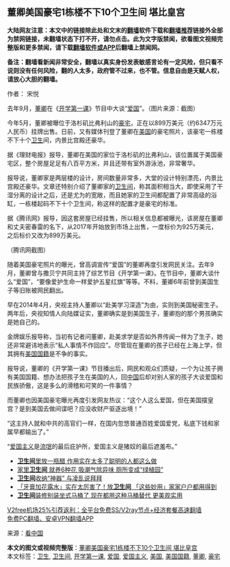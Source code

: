 <h2>董卿美国豪宅1栋楼不下10个卫生间 堪比皇宫</h2> <p class="notice"><b>大陆网友注意：本文中的链接除此处和文末的<a href="https://github.com/bannedbook/fanqiang" >翻墙</a>软件下载和<a href="https://github.com/killgcd/justmysocks/blob/master/README.md">翻墙推荐</a>链接外全部为禁网链接，未翻墙状态下打不开，请勿点击。此为文字版禁闻，欲看图文视频完整版和更多禁闻，请下载<a href="https://github.com/bannedbook/fanqiang">翻墙软件或APP</a>后翻墙上禁闻网。</p><p>备注：翻墙看新闻非常安全，翻墙以真实身份发表敏感言论有一定风险，但只看不说则没有任何风险，翻的人太多，政府管不过来，也不管。信息自由是天赋人权，请放心大胆的翻墙。</b></p>  <div class="entry"> <p>作者： 宋悦</p> <p id="conimg">去年9月，<a href="https://www.bannedbook.org/bnews/tag/%e8%91%a3%e5%8d%bf/" class="st_tag internal_tag" rel="tag" title="标签 董卿 下的日志">董卿</a>在《<a href="https://www.bannedbook.org/bnews/tag/%E5%BC%80%E5%AD%A6%E7%AC%AC%E4%B8%80%E8%AF%BE/" class="st_tag internal_tag" rel="tag" title="标签 开学第一课 下的日志">开学第一课</a>》节目中大谈“<a href="https://www.bannedbook.org/bnews/tag/%E7%88%B1%E5%9B%BD/" class="st_tag internal_tag" rel="tag" title="标签 爱国 下的日志">爱国</a>”。（图片来源：截图）</p> <p>今年5月，董卿被曝位于洛杉矶比弗利山的<a href="https://www.bannedbook.org/bnews/tag/%e8%b1%aa%e5%ae%85/" class="st_tag internal_tag" rel="tag" title="标签 豪宅 下的日志">豪宅</a>，正在以899万美元（约6347万元人民币）挂牌出售。日前，又有媒体刊登了董卿在<a href="https://www.bannedbook.org/bnews/tag/%e7%be%8e%e5%9b%bd/" class="st_tag internal_tag" rel="tag" title="标签 美国 下的日志">美国</a>的豪宅照片，该豪宅一栋楼不下十个<a href="https://www.bannedbook.org/bnews/tag/%E5%8D%AB%E7%94%9F/" class="st_tag internal_tag" rel="tag" title="标签 卫生 下的日志">卫生</a>间，内景比宫殿还豪华。</p> <p>据《理财电报》报导，董卿在美国的家位于洛杉矶的比弗利山，该位置属于美国豪宅区，整个房屋足足有八百平方米，并且还带有室外游泳池，非常奢华。</p> <p>报导说，董卿家是两层楼的设计，房间数量非常多，大堂的设计特别漂亮，内景比宫殿还豪华。文章还特别介绍了董卿家的<a href="https://www.bannedbook.org/bnews/tag/%E5%8D%AB%E7%94%9F%E9%97%B4/" class="st_tag internal_tag" rel="tag" title="标签 卫生间 下的日志">卫生间</a>，称其面积相当大，即使采用了干湿分离的设计之后，还是尤为的宽敞，而且她家的卫生间都配置了非常高级的浴缸，一栋楼起码不下十个卫生间，称这样的配置才是豪宅的标准。</p>  <p>据《腾讯网》报导，因这套房屋已经挂售，所以相关信息都被曝光，该房屋在董卿和丈夫密春雷的名下，从2017年开始放到市场上出售，一度标价为925万美元，之后标价又改为899万美元。</p> <p>（腾讯网截图）</p> <p>随着美国豪宅照片的曝光，曾高调宣传“爱国”的董卿再度引发网民关注。去年9月，董卿曾与撒贝宁共同主持了综艺节目《开学第一课》。在节目中，董卿大谈什么“爱国”，“要像爱护生命一样爱护五星红旗”等等。不料，董卿6年前曾到美国生子等旧账被网民翻出。</p> <p>早在2014年4月，央视主持人董卿以“赴美学习深造”为由，实则到美国秘密生子。两年后，央视知情人向陆媒证实，董卿确实是到美国生子，董卿抱的那个男孩确实是她自己的。</p> <p>金牌娱乐报导称，当初有记者问董卿，赴美求学是否如外界传闻一样为了生子，她还非常避讳地表示“私人事情不作回应”。尽管现在董卿的孩子已经在上海上学，但其拥有<a href="https://www.bannedbook.org/bnews/tag/%E7%BE%8E%E5%9B%BD%E5%9B%BD%E7%B1%8D/" class="st_tag internal_tag" rel="tag" title="标签 美国国籍 下的日志">美国国籍</a>是不争的事实。</p>  <p>报导说，董卿的《开学第一课》节目播出后，网民和观众们质疑，一个为让孩子拥有美国国籍、想办法把孩子生在美国的人，回<span class='wp_keywordlink_affiliate'><a href="https://www.bannedbook.org/" title="中国" target="_blank">中国</a></span>后却对别人家的孩子大谈爱国和民族骄傲，这是多么的滑稽和可笑的一件事情？</p> <p>而董卿也因美国豪宅曝光再度引发网友热议：“这个人这么爱国，但在美国摆皇宫？是到美国去做间谍吧？应没收财产驱逐出境！”</p> <p>“这主持人就和中共的高官们一样，在国内忽悠普通百姓爱国爱党，私底下钱和家属早都输出了。”</p> <p>“<a href="https://www.bannedbook.org/bnews/tag/%E7%88%B1%E5%9B%BD%E4%B8%BB%E4%B9%89/" class="st_tag internal_tag" rel="tag" title="标签 爱国主义 下的日志">爱国主义</a>是<span class='wp_keywordlink'><a href="https://www.bannedbook.org/forum11/topic282.html" title="禁片：评中国共产党的流氓本性" target="_blank">流氓</a></span>的最后庇护所，爱国主义是猪奴的最后遮羞布。”</p> <ul class='op-related-articles' title='相关阅读'> <li><a href='https://www.bannedbook.org/bnews/lifebaike/20201124/1436085.html' target='_blank'><b>卫生间</b>里放一瓶醋 作用实在太多了聪明的人都这么做</a></li> <li><a href='https://www.bannedbook.org/bnews/lifebaike/20201022/1418348.html' target='_blank'>家里<b>卫生间</b> 就养6种花 吸潮气除异味 厕所变成“绿植园”</a></li> <li><a href='https://www.bannedbook.org/bnews/lifebaike/20201012/1412427.html' target='_blank'><b>卫生间</b>收纳“神器” 与凌乱说拜拜</a></li> <li><a href='https://www.bannedbook.org/bnews/lifebaike/20200926/1403563.html' target='_blank'>「牙膏加花露水」实在太厉害了！放<b>卫生间</b> 「这些妙用」家家户户都用得到</a></li> <li><a href='https://www.bannedbook.org/bnews/lifebaike/20200904/1390869.html' target='_blank'><b>卫生间</b>装修别装坐式马桶了 现在都用这种马桶替代 更美观实用</a></li> </ul> <p class="texttj"> <a href="https://github.com/bannedbook/fanqiang/wiki/V2ray%E6%9C%BA%E5%9C%BA" target="_blank">V2free机场25%引荐返利：全平台免费SS/V2ray节点+经济套餐高速翻墙</a><br/> <a href="https://github.com/bannedbook/fanqiang/wiki/%E7%A6%81%E9%97%BB%E7%BD%91%E5%AE%89%E5%8D%93%E7%BF%BB%E5%A2%99%E6%96%B0%E9%97%BBAPP" target="_blank">免费PC翻墙、安卓VPN翻墙APP</a></p><p> 来源：<span class='wp_keywordlink_affiliate'><a href="https://www.secretchina.com/" title="看中国" target="_blank">看中国</a></span> </p> <a name='sharetosocial'></a>       <div><b>本文的图文或视频完整版</b>：<a href='https://www.bannedbook.org/bnews/cbnews/20201209/1444417.html'>董卿美国豪宅1栋楼不下10个卫生间 堪比皇宫</a></div>  </div><!--END ENTRY--> <div class="postfooter"> <div>本文标签：<a href="https://www.bannedbook.org/bnews/tag/%E5%8D%AB%E7%94%9F/" rel="tag">卫生</a>, <a href="https://www.bannedbook.org/bnews/tag/%E5%8D%AB%E7%94%9F%E9%97%B4/" rel="tag">卫生间</a>, <a href="https://www.bannedbook.org/bnews/tag/%E5%BC%80%E5%AD%A6%E7%AC%AC%E4%B8%80%E8%AF%BE/" rel="tag">开学第一课</a>, <a href="https://www.bannedbook.org/bnews/tag/%E7%88%B1%E5%9B%BD/" rel="tag">爱国</a>, <a href="https://www.bannedbook.org/bnews/tag/%E7%88%B1%E5%9B%BD%E4%B8%BB%E4%B9%89/" rel="tag">爱国主义</a>, <a href="https://www.bannedbook.org/bnews/tag/%e7%be%8e%e5%9b%bd/" rel="tag">美国</a>, <a href="https://www.bannedbook.org/bnews/tag/%E7%BE%8E%E5%9B%BD%E5%9B%BD%E7%B1%8D/" rel="tag">美国国籍</a>, <a href="https://www.bannedbook.org/bnews/tag/%e8%91%a3%e5%8d%bf/" rel="tag">董卿</a>, <a href="https://www.bannedbook.org/bnews/tag/%e8%b1%aa%e5%ae%85/" rel="tag">豪宅</a></div>  </div><!--END POSTFOOTER--> 